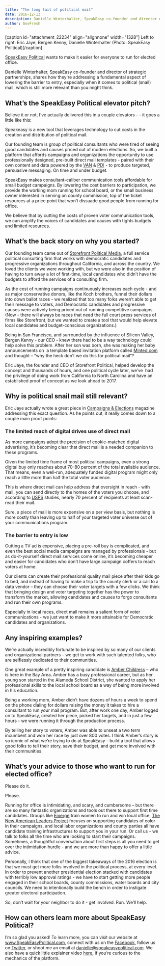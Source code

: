 ```yaml
---
title: "The long tail of political mail"
date: 2016-12-13
description: Danielle Winterhalter, SpeakEasy co-founder and director of strategic partnerships, shares how they're addressing a fundamental aspect of lowering the barrier to entry, especially when it comes to political (snail) mail, which is still more relevant than you might think.
author: GovFresh
---
```


[caption id="attachment_22234" align="alignnone" width="1328"] Left to right: Eric Jaye, Bergen Kenny, Danielle Winterhalter (Photo: SpeakEasy Political)[/caption]

<a href="http://www.speakeasypolitical.com">SpeakEasy Political</a> wants to make it easier for everyone to run for elected office.

Danielle Winterhalter, SpeakEasy co-founder and director of strategic partnerships, shares how they're addressing a fundamental aspect of lowering the barrier to entry, especially when it comes to political (snail) mail, which is still more relevant than you might think.
 
<h2>What’s the SpeakEasy Political elevator pitch?</h2>

Believe it or not, I’ve actually delivered this in a couple elevators - - it goes a little like this:

Speakeasy is a new tool that leverages technology to cut costs in the creation and distribution of political mail.

Our founding team is group of political consultants who were tired of seeing good candidates and causes priced out of modern elections. So, we built a platform that affords campaigns and organizations the opportunity to use professionally designed, pre-built direct mail templates - paired with their own content and data powered by the <a href="https://www.ngpvan.com/">VAN</a> &amp; <a href="http://politicaldata.com/">PDI</a> - to produce targeted, persuasive messaging. On time and under budget.

SpeakEasy makes consultant-caliber communication tools affordable for small budget campaigns. By lowering the cost barriers to participation, we provide the working mom running for school board, or the small business owner interested in serving on county commission, top of the ticket resources at a price point that won’t dissuade good people from running for office. 

We believe that by cutting the costs of proven voter communication tools, we can amplify the voices of candidates and causes with tights budgets and limited resources.

<h2>What’s the back story on why you started?</h2>

Our founding team came out of <a href="http://www.storefrontpolitical.com/">Storefront Political Media</a>, a full service political consulting firm that works with democratic candidates and progressive organizations throughout California, and across the country. We loved the clients we were working with, but we were also in the position of having to turn away a lot of first-time, local candidates who didn’t have the budgets to afford the services of a consulting firm. 

As the cost of running campaigns continuously increases each cycle - and as major conservative donors, like the Koch brothers, funnel their dollars into down ballot races - we realized that too many folks weren’t able to get their message to voters, and Democratic candidates and progressive causes were actively being priced out of running competitive campaigns. (Now - there will always be races that need the full court press services of firms like Storefront, but we wanted to create a tool that would help elevate local candidates and budget-conscious organizations.)

Being in San Francisco, and surrounded by the influence of Silicon Valley, Bergen Kenny - our CEO - knew there had to be a way technology could help solve this problem. After her son was born, she was making her baby announcements on  a template based invitation platform called <a href="http://www.minted.com/">Minted.com</a> and thought – “why the heck don’t we do this for political mail”?

Eric Jaye, the founder and CEO of Storefront Political, helped develop the concept and thousands of hours, and one political cycle later, we’ve  had the privilege of doing work from California to North Carolina and have an established proof of concept as we look ahead to 2017. 

<h2>Why is political snail mail still relevant?</h2>

Eric Jaye actually wrote a great piece in <a href="https://www.campaignsandelections.com/campaign-insider/three-reasons-why-direct-mail-is-growing">Campaigns &amp; Elections</a> magazine addressing this exact question. As he points out, it really comes down to a couple main proof points:

<h3>The limited reach of digital drives use of direct mail</h3>

As more campaigns adopt the precision of cookie-matched digital advertising, it’s becoming clear that direct mail is a needed companion to these programs.

Given the limited time frame of most political campaigns, even a strong digital buy only reaches about 70-80 percent of the total available audience. That means, even a well-run, adequately funded digital program might only reach a little more than half the total voter audience. 

This is where direct mail can help address that oversight in reach - with mail, you can send directly to the homes of the voters you choose, and according to <a href="https://www.usps.com/">USPS</a> studies, nearly 70 percent of recipients at least scan-read their mail. 

Sure, a piece of mail is more expensive on a per view basis, but nothing is more costly than leaving up to half of your targeted voter universe out of your communications program.

<h3>The barrier to entry is low</h3>

Cutting a TV ad is expensive, placing a pre-roll buy is complicated, and even the best social media campaigns are managed by professionals - but as do-it-yourself direct mail services come online, it’s becoming cheaper and easier for candidates who don’t have large campaign coffers to reach voters at home. 

Our clients can create their professional quality mail piece after their kids go to bed, and instead of having to make a trip to the county clerk or a call to a data vendor – they can choose their voter targets with a few clicks. We think that bringing design and voter targeting together has the power to transform the market, allowing candidates and causes to forgo consultants and run their own programs.

Especially in local races, direct mail remains a salient form of voter communications - we just want to make it more attainable for Democratic candidates and organizations. 

<h2>Any inspiring examples?</h2>

We’re actually incredibly fortunate to be inspired by so many of our clients and organizational partners – we get to work with such talented folks, who are selflessly dedicated to their communities. 

One great example of a pretty inspiring candidate is <a href="https://www.facebook.com/TrusteeAmberChildress/">Amber Childress</a> – who is here in the Bay Area. Amber has a busy professional career, but as her young son started in the Alameda School District, she wanted to apply her professional skills to the local school board as a way of being more involved in his education. 

Being a working mom, Amber didn’t have dozens of hours a week to spend on the phone dialing for dollars raising the money it takes to hire a consultant to run your mail program. But, after work one day, Amber logged on to SpeakEasy, created her piece, picked her targets, and in just a few hours - we were running it through the production process. 

By telling her story to voters, Amber was able to unseat a two term incumbent and won her race by just over 800 votes. I think Amber’s story is so iconic of what we’re trying to do at SpeakEasy – build a tool that allows good folks to tell their story, save their budget, and get more involved with their communities. 

<h2>What’s your advice to those who want to run for elected office?</h2>

Please do it. 

Please. 

Running for office is intimidating, and scary, and cumbersome – but there are so many fantastic organizations and tools out there to support first time candidates. Groups like <a href="http://www.emergeamerica.org/">Emerge</a> train women to run and win local office, <a href="http://newamericanleaders.org/">The New American Leaders Project</a> focuses on supporting candidates of color in their campaigns, and local labor organizations and county parties all have candidate training infrastructures to support you in your run. Or call us - we talk to folks all the time who are looking to start their campaigns. Sometimes, a thoughtful conversation about first steps is all you need to get over the intimidation hurdle - and we are more than happy to offer a little advice. 

Personally, I think that one of the biggest takeaways of the 2016 election is that we must get more folks involved in the political process, at every level. In order to prevent another presidential election stacked with candidates with terribly low approval ratings - we have to start getting more people engaged in their school boards, county commissions, water boards and city councils. We need to intentionally build the bench in order to instigate greater electoral participation. 

So, don’t wait for your neighbor to do it - get involved. Run. We’ll help.

<h2>How can others learn more about SpeakEasy Political?</h2>

I’m so glad you asked! To learn more, you can visit our website at<a href="http://www.speakeasypolitical.com"> www.SpeakEasyPolitical.com</a>, connect with us on the <a href="https://www.facebook.com/SpeakEasyPolitical">Facebook</a>, follow us on <a href="https://twitter.com/SEPolitical">Twitter</a>, or shoot me an email at danielle@speakeasypolitical.com. We also have a quick little explainer video <a href="http://www.speakeasypolitical.com/how-it-works/">here</a>, if you’re curious to the mechanics of the platform.
